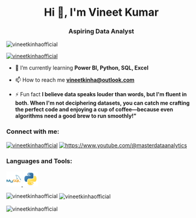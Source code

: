 <h1 align="center">Hi 👋, I'm Vineet Kumar</h1>
<h3 align="center">Aspiring Data Analyst</h3>

<p align="left"> <img src="https://komarev.com/ghpvc/?username=vineetkinhaofficial&label=Profile%20views&color=0e75b6&style=flat" alt="vineetkinhaofficial" /> </p>

<p align="left"> <a href="https://github.com/ryo-ma/github-profile-trophy"><img src="https://github-profile-trophy.vercel.app/?username=vineetkinhaofficial" alt="vineetkinhaofficial" /></a> </p>

- 🌱 I’m currently learning **Power BI, Python, SQL, Excel**

- 📫 How to reach me **vineetkinha@outlook.com**

- ⚡ Fun fact **I believe data speaks louder than words, but I'm fluent in both. When I'm not deciphering datasets, you can catch me crafting the perfect code and enjoying a cup of coffee—because even algorithms need a good brew to run smoothly!"**

<h3 align="left">Connect with me:</h3>
<p align="left">
<a href="https://instagram.com/vineetkinhaofficial" target="blank"><img align="center" src="https://raw.githubusercontent.com/rahuldkjain/github-profile-readme-generator/master/src/images/icons/Social/instagram.svg" alt="vineetkinhaofficial" height="30" width="40" /></a>
<a href="https://www.youtube.com/c/https://www.youtube.com/@masterdataanalytics" target="blank"><img align="center" src="https://raw.githubusercontent.com/rahuldkjain/github-profile-readme-generator/master/src/images/icons/Social/youtube.svg" alt="https://www.youtube.com/@masterdataanalytics" height="30" width="40" /></a>
</p>

<h3 align="left">Languages and Tools:</h3>
<p align="left"> <a href="https://www.mysql.com/" target="_blank" rel="noreferrer"> <img src="https://raw.githubusercontent.com/devicons/devicon/master/icons/mysql/mysql-original-wordmark.svg" alt="mysql" width="40" height="40"/> </a> <a href="https://www.python.org" target="_blank" rel="noreferrer"> <img src="https://raw.githubusercontent.com/devicons/devicon/master/icons/python/python-original.svg" alt="python" width="40" height="40"/> </a> </p>

<p><img align="left" src="https://github-readme-stats.vercel.app/api/top-langs?username=vineetkinhaofficial&show_icons=true&locale=en&layout=compact" alt="vineetkinhaofficial" /></p>

<p>&nbsp;<img align="center" src="https://github-readme-stats.vercel.app/api?username=vineetkinhaofficial&show_icons=true&locale=en" alt="vineetkinhaofficial" /></p>

<p><img align="center" src="https://github-readme-streak-stats.herokuapp.com/?user=vineetkinhaofficial&" alt="vineetkinhaofficial" /></p>
